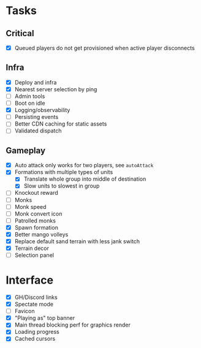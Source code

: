 Tasks
===

## Critical

- [x] Queued players do not get provisioned when active player disconnects

## Infra

- [x] Deploy and infra
- [x] Nearest server selection by ping
- [ ] Admin tools
- [ ] Boot on idle
- [x] Logging/observability
- [ ] Persisting events
- [ ] Better CDN caching for static assets
- [ ] Validated dispatch

## Gameplay

- [x] Auto attack only works for two players, see `autoAttack`
- [x] Formations with multiple types of units
    - [x] Translate whole group into middle of destination
    - [x] Slow units to slowest in group
- [ ] Knockout reward
- [ ] Monks
- [ ] Monk speed
- [ ] Monk convert icon
- [ ] Patrolled monks
- [x] Spawn formation
- [x] Better mango volleys
- [x] Replace default sand terrain with less jank switch
- [x] Terrain decor
- [ ] Selection panel

# Interface

- [x] GH/Discord links
- [x] Spectate mode
- [ ] Favicon
- [x] "Playing as" top banner
- [x] Main thread blocking perf for graphics render
- [x] Loading progress
- [x] Cached cursors
